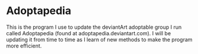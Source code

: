 Adoptapedia
===========

This is the program I use to update the deviantArt adoptable group I run called Adoptapedia (found at adoptapedia.deviantart.com). I will be updating it from time to time as I learn of new methods to make the program more efficient.
